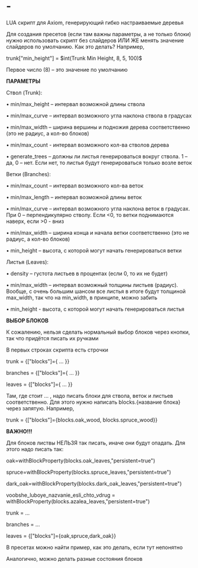 # -

LUA скрипт для Axiom, генерирующий гибко настраиваемые деревья

  

Для создания пресетов (если там важны параметры, а не только блоки) нужно использовать скрипт без слайдеров ИЛИ ЖЕ менять значение слайдеров по умолчанию. Как это делать? Например,

trunk["min_height"] = \$int(Trunk Min Height, 8, 5, 100)\$

Первое число (8) – это значение по умолчанию

  

**ПАРАМЕТРЫ**

  

Ствол (Trunk):

• min/max_height – интервал возможной длины ствола

• min/max_curve – интервал возможного угла наклона ствола в градусах

• min/max_width – ширина вершины и подножия дерева соответственно (это не радиус, а кол-во блоков)

• min/max_count - интервал возможного кол-ва стволов дерева

• generate_trees – должны ли листья генерироваться вокруг ствола. 1 – да, 0 – нет. Если нет, то листья будут генерироваться только возле веток

Ветки (Branches):

• min/max_count – интервал возможного кол-ва веток

• min/max_length – интервал возможной длины веток

• min/max_curve – интервал возможного угла наклона веток в градусах. При 0 – перпендикулярно стволу. Если <0, то ветки поднимаются наверх, если >0 - вниз

• min/max_width – ширина конца и начала ветки соответственно (это не радиус, а кол-во блоков)

• min_height – высота, с которой могут начать генерироваться ветки

Листья (Leaves):

• density – густота листьев в процентах (если 0, то их не будет)

• min/max_width – интервал возможный толщины листьев (радиус). Вообще, с очень большим шансом все листья в итоге будут толщиной max_width, так что на min_width, в принципе, можно забить

• min_height - высота, с которой могут начать генерироваться листья

  
  

**ВЫБОР БЛОКОВ**

  

К сожалению, нельзя сделать нормальный выбор блоков через кнопки, так что придётся писать их ручками

В первых строках скрипта есть строчки

trunk = {["blocks"]={ … }}

branches = {["blocks"]={ … }}

leaves = {["blocks"]={ … }}

Там, где стоит … , надо писать блоки для ствола, веток и листьев соответственно. Для этого нужно написать blocks.{название блока} через запятую. Например,

trunk = {["blocks"]={blocks.oak_wood, blocks.spruce_wood}}

  

**ВАЖНО!!!**

Для блоков листвы НЕЛЬЗЯ так писать, иначе они будут опадать. Для этого надо писать так:

oak=withBlockProperty(blocks.oak_leaves,"persistent=true")

spruce=withBlockProperty(blocks.spruce_leaves,"persistent=true")

dark_oak=withBlockProperty(blocks.dark_oak_leaves,"persistent=true")

voobshe_luboye_nazvanie_esli_chto_vdrug = withBlockProperty(blocks.azalea_leaves,"persistent=true")

  

trunk = …

branches = …

leaves = {["blocks"]={oak,spruce,dark_oak}}

  

В пресетах можно найти пример, как это делать, если тут непонятно

Аналогично, можно делать разные состояния блоков